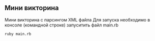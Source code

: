 Мини викторина
---------------
Мини викторина с парсингом XML файла
Для запуска необходимо в консоле (командной строке) запуситить файл main.rb
```
ruby main.rb
```
